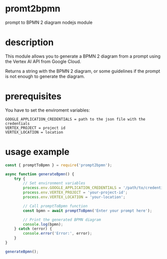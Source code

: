 # promt2bpmn
prompt to BPMN 2 diagram nodejs module

# description
This module allows you to generate a BPMN 2 diagram from a prompt using the Vertex AI API from Google Cloud.

Returns a string with the BPMN 2 diagram, or some guidelines if the prompt is not enough to generate the diagram.

# prerequisites
You have to set the enviroment variables:
```
GOOGLE_APPLICATION_CREDENTIALS = path to the json file with the credentials
VERTEX_PROJECT = project id
VERTEX_LOCATION = location
```

# usage example
```javascript
const { promptToBpmn } = require('prompt2bpmn');

async function generateBpmn() {
    try {
        // Set environment variables
        process.env.GOOGLE_APPLICATION_CREDENTIALS = '/path/to/credentials.json';
        process.env.VERTEX_PROJECT = 'your-project-id';
        process.env.VERTEX_LOCATION = 'your-location';

        // Call promptToBpmn function
        const bpmn = await promptToBpmn('Enter your prompt here');

        // Print the generated BPMN diagram
        console.log(bpmn);
    } catch (error) {
        console.error('Error:', error);
    }
}

generateBpmn();
```


